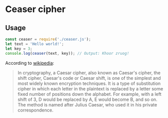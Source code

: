 # Ceaser cipher

## Usage

```javascript
const ceaser = require('./ceaser.js');
let text = 'Hello world!';
let key = 3;
console.log(ceaser(text, key)); // Output: Khoor zruog!
```
According to [wikipedia](https://en.wikipedia.org/wiki/Caesar_cipher):

> In cryptography, a Caesar cipher, also known as Caesar's cipher, the shift cipher, Caesar's code or Caesar shift, is one of the simplest and most widely known encryption techniques. It is a type of substitution cipher in which each letter in the plaintext is replaced by a letter some fixed number of positions down the alphabet. For example, with a left shift of 3, D would be replaced by A, E would become B, and so on. The method is named after Julius Caesar, who used it in his private correspondence.

